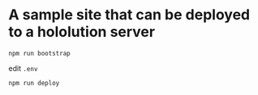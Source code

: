 # A sample site that can be deployed to a hololution server

```
npm run bootstrap
```

edit `.env`

```
npm run deploy
```
